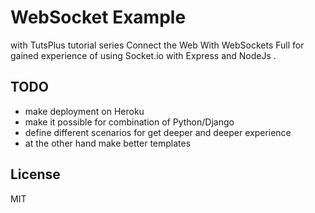 # WebSocket Example
with TutsPlus tutorial series Connect the Web With WebSockets Full
for gained experience of using Socket.io with Express and NodeJs .


## TODO
- make deployment on Heroku
- make it possible for combination of Python/Django
- define different scenarios for get deeper and deeper experience
- at the other hand make better templates

## License

MIT 